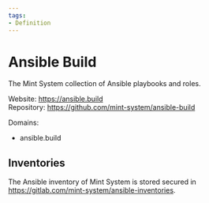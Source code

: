 ```yaml
---
tags:
- Definition
---
```

# Ansible Build

The Mint System collection of Ansible playbooks and roles.

Website: <https://ansible.build>\
Repository: <https://github.com/mint-system/ansible-build>

Domains:

- ansible.build

## Inventories

The Ansible inventory of Mint System is stored secured in <https://gitlab.com/mint-system/ansible-inventories>.